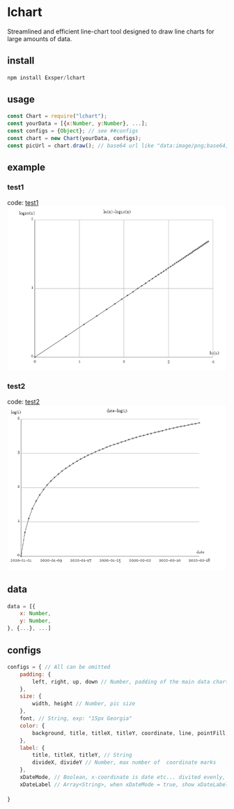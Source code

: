 # lchart

Streamlined and efficient line-chart tool designed to draw line charts for large amounts of data.

## install
```javascript
npm install Exsper/lchart
```

## usage
```javascript
const Chart = require("lchart");
const yourData = [{x:Number, y:Number}, ...];
const configs = {Object}; // see ##configs
const chart = new Chart(yourData, configs);
const picUrl = chart.draw(); // base64 url like "data:image/png;base64,#picdata#"
```

## example
### test1
code: [test1](/doc/test1.js)
![test1](/doc/result1.png)

### test2
code: [test2](/doc/test2.js)
![test2](/doc/result2.png)

## data
```javascript
data = [{
    x: Number,
    y: Number,
}, {...}, ...]
```

## configs
```javascript
configs = { // All can be omitted
    padding: {
        left, right, up, down // Number, padding of the main data chart
    },
    size: {
        width, height // Number, pic size
    },
    font, // String, exp: "15px Georgia"
    color: {
        background, title, titleX, titleY, coordinate, line, pointFill, grid // String
    },
    label: {
        title, titleX, titleY, // String
        divideX, divideY // Number, max number of  coordinate marks
    },
    xDateMode, // Boolean, x-coordinate is date etc... divited evenly, data.x must be [1, 2, 3, ...]
    xDateLabel // Array<String>, when xDateMode = true, show xDateLabel at x-coordinate instead of x value, length must equal to data.length

}
```
